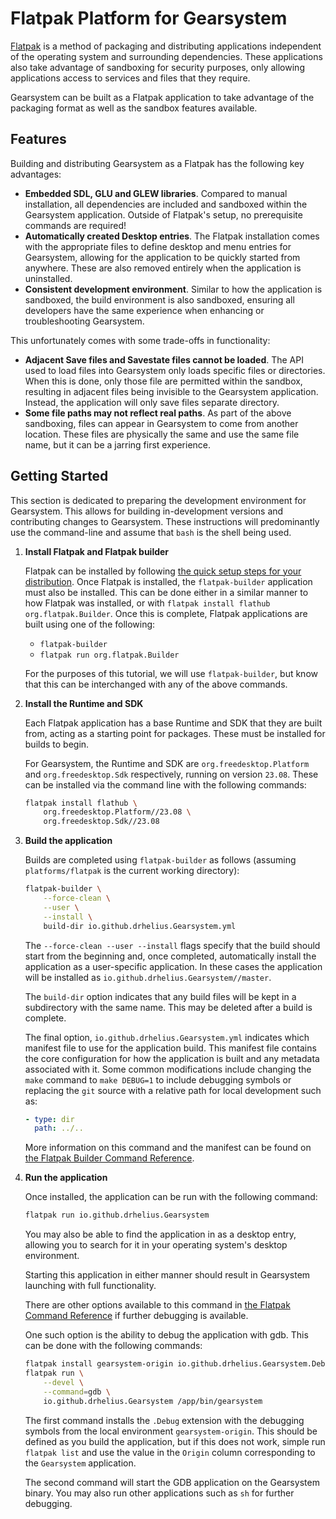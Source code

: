 # Flatpak Platform for Gearsystem

[Flatpak](https://flatpak.org/) is a method of packaging and distributing
applications independent of the operating system and surrounding dependencies.
These applications also take advantage of sandboxing for security purposes, only
allowing applications access to services and files that they require.

Gearsystem can be built as a Flatpak application to take advantage of the
packaging format as well as the sandbox features available.

## Features

Building and distributing Gearsystem as a Flatpak has the following key
advantages:

* **Embedded SDL, GLU and GLEW libraries**. Compared to manual installation,
  all dependencies are included and sandboxed within the Gearsystem application.
  Outside of Flatpak's setup, no prerequisite commands are required!
* **Automatically created Desktop entries**. The Flatpak installation comes with
  the appropriate files to define desktop and menu entries for Gearsystem,
  allowing for the application to be quickly started from anywhere. These are also removed entirely when the application is uninstalled.
* **Consistent development environment**. Similar to how the application is
  sandboxed, the build environment is also sandboxed, ensuring all developers
  have the same experience when enhancing or troubleshooting Gearsystem.

This unfortunately comes with some trade-offs in functionality:

* **Adjacent Save files and Savestate files cannot be loaded**. The API used to
  load files into Gearsystem only loads specific files or directories. When this is done, only those file are permitted within the sandbox, resulting in adjacent files being invisible to the Gearsystem application. Instead, the application will only save files separate directory.
* **Some file paths may not reflect real paths**. As part of the above
  sandboxing, files can appear in Gearsystem to come from another location.
  These files are physically the same and use the same file name, but it can be
  a jarring first experience.

## Getting Started

This section is dedicated to preparing the development environment for
Gearsystem. This allows for building in-development versions and contributing
changes to Gearsystem. These instructions will predominantly use the
command-line and assume that `bash` is the shell being used.

1. **Install Flatpak and Flatpak builder**

   Flatpak can be installed by following [the quick setup steps for your
   distribution][Flatpak Setup]. Once Flatpak is installed, the
   `flatpak-builder` application must also be installed. This can be done
   either in a similar manner to how Flatpak was installed, or with `flatpak
   install flathub org.flatpak.Builder`. Once this is complete, Flatpak
   applications are built using one of the following:

   * `flatpak-builder`
   * `flatpak run org.flatpak.Builder`

   For the purposes of this tutorial, we will use `flatpak-builder`, but know
   that this can be interchanged with any of the above commands.

2. **Install the Runtime and SDK**

   Each Flatpak application has a base Runtime and SDK that they are built from,
   acting as a starting point for packages. These must be installed for builds
   to begin.

   For Gearsystem, the Runtime and SDK are `org.freedesktop.Platform` and
   `org.freedesktop.Sdk` respectively, running on version `23.08`. These can be
   installed via the command line with the following commands:

   ```bash
   flatpak install flathub \
       org.freedesktop.Platform//23.08 \
       org.freedesktop.Sdk//23.08
   ```

3. **Build the application**

   Builds are completed using `flatpak-builder` as follows (assuming `platforms/flatpak` is the current working directory):

   ```bash
   flatpak-builder \
       --force-clean \
       --user \
       --install \
       build-dir io.github.drhelius.Gearsystem.yml
   ```

   The `--force-clean --user --install` flags specify that the build should
   start from the beginning and, once completed, automatically install the
   application as a user-specific application. In these cases the application
   will be installed as `io.github.drhelius.Gearsystem//master`.

   The `build-dir` option indicates that any build files will be kept in a
   subdirectory with the same name. This may be deleted after a build is
   complete.

   The final option, `io.github.drhelius.Gearsystem.yml` indicates which
   manifest file to use for the application build. This manifest file contains
   the core configuration for how the application is built and any metadata
   associated with it. Some common modifications include changing the `make`
   command to `make DEBUG=1` to include debugging symbols or replacing the `git`
   source with a relative path for local development such as:

   ```yaml
   - type: dir
     path: ../..
   ```

   More information on this command and the manifest can be found on [the
   Flatpak Builder Command Reference][Flatpak Builder Reference].

4. **Run the application**

   Once installed, the application can be run with the following command:

   ```bash
   flatpak run io.github.drhelius.Gearsystem
   ```

   You may also be able to find the application in as a desktop entry, allowing
   you to search for it in your operating system's desktop environment.

   Starting this application in either manner should result in Gearsystem
   launching with full functionality.

   There are other options available to this command in [the Flatpak Command
   Reference][Flatpak Reference] if further debugging is available.

   One such option is the ability to debug the application with gdb. This can be done with the following commands:

   ```bash
   flatpak install gearsystem-origin io.github.drhelius.Gearsystem.Debug
   flatpak run \
       --devel \
       --command=gdb \
       io.github.drhelius.Gearsystem /app/bin/gearsystem
   ```

   The first command installs the `.Debug` extension with the debugging symbols
   from the local environment `gearsystem-origin`. This should be defined as you
   build the application, but if this does not work, simple run `flatpak list`
   and use the value in the `Origin` column corresponding to the `Gearsystem`
   application.

   The second command will start the GDB application on the Gearsystem binary.
   You may also run other applications such as `sh` for further debugging.

[Flatpak Builder Reference]: <https://docs.flatpak.org/en/latest/flatpak-builder-command-reference.html>
[Flatpak Reference]: <https://docs.flatpak.org/en/latest/flatpak-command-reference.html>
[Flatpak Setup]: <https://flatpak.org/setup/>
